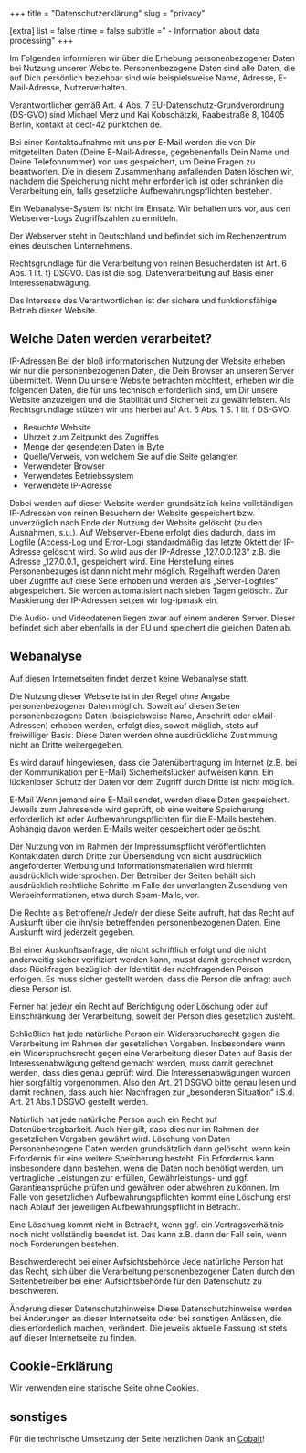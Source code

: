 +++
title = "Datenschutzerklärung"
slug = "privacy"

[extra]
list = false
rtime = false
subtitle =" - Information about data processing"
+++

Im Folgenden informieren wir über die Erhebung personenbezogener Daten bei
Nutzung unserer Website. Personenbezogene Daten sind alle Daten, die auf Dich
persönlich beziehbar sind wie beispielsweise Name, Adresse, E-Mail-Adresse,
Nutzerverhalten.

Verantwortlicher gemäß Art. 4 Abs. 7 EU-Datenschutz-Grundverordnung (DS-GVO)
sind Michael Merz und Kai Kobschätzki, Raabestraße 8, 10405 Berlin, kontakt at
dect-42 pünktchen de.

Bei einer Kontaktaufnahme mit uns per E-Mail werden die von Dir mitgeteilten
Daten (Deine E-Mail-Adresse, gegebenenfalls Dein Name und Deine Telefonnummer)
von uns gespeichert, um Deine Fragen zu beantworten. Die in diesem Zusammenhang
anfallenden Daten löschen wir, nachdem die Speicherung nicht mehr erforderlich
ist oder schränken die Verarbeitung ein, falls gesetzliche
Aufbewahrungspflichten bestehen.

Ein Webanalyse-System ist nicht im Einsatz. Wir behalten uns vor, aus den
Webserver-Logs Zugriffszahlen zu ermitteln.

Der Webserver steht in Deutschland und befindet sich im Rechenzentrum eines
deutschen Unternehmens.

Rechtsgrundlage für die Verarbeitung von reinen Besucherdaten ist Art. 6 Abs. 1
lit. f) DSGVO. Das ist die sog. Datenverarbeitung auf Basis einer
Interessenabwägung.

Das Interesse des Verantwortlichen ist der sichere und funktionsfähige Betrieb
dieser Website.

## Welche Daten werden verarbeitet?

IP-Adressen Bei der bloß informatorischen Nutzung der Website erheben wir nur
die personenbezogenen Daten, die Dein Browser an unseren Server übermittelt.
Wenn Du unsere Website betrachten möchtest, erheben wir die folgenden Daten, die
für uns technisch erforderlich sind, um Dir unsere Website anzuzeigen und die
Stabilität und Sicherheit zu gewährleisten. Als Rechtsgrundlage stützen wir uns
hierbei auf Art. 6 Abs. 1 S. 1 lit. f DS-GVO:

-   Besuchte Website
-   Uhrzeit zum Zeitpunkt des Zugriffes
-   Menge der gesendeten Daten in Byte
-   Quelle/Verweis, von welchem Sie auf die Seite gelangten
-   Verwendeter Browser
-   Verwendetes Betriebssystem
-   Verwendete IP-Adresse

Dabei werden auf dieser Website werden grundsätzlich keine vollständigen
IP-Adressen von reinen Besuchern der Website gespeichert bzw. unverzüglich nach
Ende der Nutzung der Website gelöscht (zu den Ausnahmen, s.u.). Auf
Webserver-Ebene erfolgt dies dadurch, dass im Logfile (Access-Log und Error-Log)
standardmäßig das letzte Oktett der IP-Adresse gelöscht wird. So wird aus der
IP-Adresse „127.0.0.123“ z.B. die Adresse „127.0.0.1„ gespeichert wird. Eine
Herstellung eines Personenbezuges ist dann nicht mehr möglich. Regelhaft werden
Daten über Zugriffe auf diese Seite erhoben und werden als „Server-Logfiles“
abgespeichert. Sie werden automatisiert nach sieben Tagen gelöscht. Zur
Maskierung der IP-Adressen setzen wir log-ipmask ein.

Die Audio- und Videodatenen liegen zwar auf einem anderen Server. Dieser
befindet sich aber ebenfalls in der EU und speichert die gleichen Daten ab.

## Webanalyse

Auf diesen Internetseiten findet derzeit keine Webanalyse statt.

Die Nutzung dieser Webseite ist in der Regel ohne Angabe personenbezogener Daten
möglich. Soweit auf diesen Seiten personenbezogene Daten (beispielsweise Name,
Anschrift oder eMail-Adressen) erhoben werden, erfolgt dies, soweit möglich,
stets auf freiwilliger Basis. Diese Daten werden ohne ausdrückliche Zustimmung
nicht an Dritte weitergegeben.

Es wird darauf hingewiesen, dass die Datenübertragung im Internet (z.B. bei der
Kommunikation per E-Mail) Sicherheitslücken aufweisen kann. Ein lückenloser
Schutz der Daten vor dem Zugriff durch Dritte ist nicht möglich.

E-Mail Wenn jemand eine E-Mail sendet, werden diese Daten gespeichert. Jeweils
zum Jahresende wird geprüft, ob eine weitere Speicherung erforderlich ist oder
Aufbewahrungspflichten für die E-Mails bestehen. Abhängig davon werden E-Mails
weiter gespeichert oder gelöscht.

Der Nutzung von im Rahmen der Impressumspflicht veröffentlichten Kontaktdaten
durch Dritte zur Übersendung von nicht ausdrücklich angeforderter Werbung und
Informationsmaterialien wird hiermit ausdrücklich widersprochen. Der Betreiber
der Seiten behält sich ausdrücklich rechtliche Schritte im Falle der
unverlangten Zusendung von Werbeinformationen, etwa durch Spam-Mails, vor.

Die Rechte als Betroffene/r Jede/r der diese Seite aufruft, hat das Recht auf
Auskunft über die ihn/sie betreffenden personenbezogenen Daten. Eine Auskunft
wird jederzeit gegeben.

Bei einer Auskunftsanfrage, die nicht schriftlich erfolgt und die nicht
anderweitig sicher verifiziert werden kann, musst damit gerechnet werden, dass
Rückfragen bezüglich der Identität der nachfragenden Person erfolgen. Es muss
sicher gestellt werden, dass die Person die anfragt auch diese Person ist.

Ferner hat jede/r ein Recht auf Berichtigung oder Löschung oder auf
Einschränkung der Verarbeitung, soweit der Person dies gesetzlich zusteht.

Schließlich hat jede natürliche Person ein Widerspruchsrecht gegen die
Verarbeitung im Rahmen der gesetzlichen Vorgaben. Insbesondere wenn ein
Widerspruchsrecht gegen eine Verarbeitung dieser Daten auf Basis der
Interessenabwägung geltend gemacht werden, muss damit gerechnet werden, dass
dies genau geprüft wird. Die Interessenabwägungen wurden hier sorgfältig
vorgenommen. Also den Art. 21 DSGVO bitte genau lesen und damit rechnen, dass
auch hier Nachfragen zur „besonderen Situation“ i.S.d. Art. 21 Abs.1 DSGVO
gestellt werden.

Natürlich hat jede natürliche Person auch ein Recht auf Datenübertragbarkeit.
Auch hier gilt, dass dies nur im Rahmen der gesetzlichen Vorgaben gewährt wird.
Löschung von Daten Personenbezogene Daten werden grundsätzlich dann gelöscht,
wenn kein Erfordernis für eine weitere Speicherung besteht. Ein Erfordernis kann
insbesondere dann bestehen, wenn die Daten noch benötigt werden, um vertragliche
Leistungen zur erfüllen, Gewährleistungs- und ggf. Garantieansprüche prüfen und
gewähren oder abwehren zu können. Im Falle von gesetzlichen
Aufbewahrungspflichten kommt eine Löschung erst nach Ablauf der jeweiligen
Aufbewahrungspflicht in Betracht.

Eine Löschung kommt nicht in Betracht, wenn ggf. ein Vertragsverhältnis noch
nicht vollständig beendet ist. Das kann z.B. dann der Fall sein, wenn noch
Forderungen bestehen.

Beschwerderecht bei einer Aufsichtsbehörde Jede natürliche Person hat das Recht,
sich über die Verarbeitung personenbezogener Daten durch den Seitenbetreiber bei
einer Aufsichtsbehörde für den Datenschutz zu beschweren.

Änderung dieser Datenschutzhinweise Diese Datenschutzhinweise werden bei
Änderungen an dieser Internetseite oder bei sonstigen Anlässen, die dies
erforderlich machen, verändert. Die jeweils aktuelle Fassung ist stets auf
dieser Internetseite zu finden.

## Cookie-Erklärung

Wir verwenden eine statische Seite ohne Cookies.

## sonstiges

Für die technische Umsetzung der Seite herzlichen Dank an
[Cobalt](https://cobalt.rocks)!
